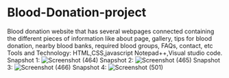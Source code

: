 # Blood-Donation-project
Blood donation website that has several webpages connected containing the different pieces of information like about page, gallery, tips for blood donation, nearby blood banks, required blood groups, FAQs, contact, etc Tools and Technology: HTML,CSS,javascript Notepad++,Visual studio code.
Snapshot 1:
![Screenshot (464)](https://user-images.githubusercontent.com/62588358/108940989-49bad200-767a-11eb-8d7f-54ddba6806c4.png)
Snapshot 2:
![Screenshot (465)](https://user-images.githubusercontent.com/62588358/108941048-648d4680-767a-11eb-9193-30dddeb836b2.png)
Snapshot 3:
![Screenshot (466)](https://user-images.githubusercontent.com/62588358/108941133-8edf0400-767a-11eb-8194-572d9f62cd78.png)
Snapshot 4:
![Screenshot (501)](https://user-images.githubusercontent.com/62588358/108941504-3eb47180-767b-11eb-81ce-43966ad85502.png)
